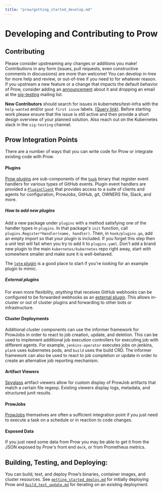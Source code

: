 ```yaml
---
title: "prow/getting_started_develop.md"
---
```


# Developing and Contributing to Prow

## Contributing

Please consider upstreaming any changes or additions you make! Contributions in any form (issues, pull requests, even constructive comments in discussions) are more than welcome!
You can develop in-tree for more help and review, or out-of-tree if you need to for whatever reason. If you upstream a new feature or a change that impacts the default behavior of Prow, consider adding an [announcement](./ANNOUNCEMENTS.md) about it and dropping an email at the [sig-testing](https://groups.google.com/forum/#!forum/kubernetes-sig-testing) mailing list.

**New Contributors** should search for issues in kubernetes/test-infra with the `help-wanted` and/or `good first issue` labels. [(Query link)](https://github.com/kubernetes/test-infra/issues?utf8=%E2%9C%93&q=is%3Aopen+is%3Aissue+label%3A%22help+wanted%22). Before starting work please ensure that the issue is still active and then provide a short design overview of your planned solution.
Also reach out on the Kubernetes slack in the `sig-testing` channel.

## Prow Integration Points

There are a number of ways that you can write code for Prow or integrate existing code with Prow.

#### Plugins

[Prow plugins](/prow/plugins) are sub-components of the [`hook`](/prow/cmd/hook) binary that register event handlers for various types of GitHub events.
Plugin event handlers are provided a [`PluginClient`](https://godoc.org/k8s.io/test-infra/prow/plugins#PluginClient) that provides access to a suite of clients and agents for configuration, ProwJobs, GitHub, git, OWNERS file, Slack, and more.

##### How to add new plugins

Add a new package under `plugins` with a method satisfying one of the handler
types in `plugins`. In that package's `init` function, call
`plugins.Register*Handler(name, handler)`. Then, in `hook/plugins.go`, add an
empty import so that your plugin is included. If you forget this step then a
unit test will fail when you try to add it to `plugins.yaml`. Don't add a brand
new plugin to the main `kubernetes/kubernetes` repo right away, start with
somewhere smaller and make sure it is well-behaved.

The [`lgtm` plugin](/prow/plugins/lgtm) is a good place to start if you're looking for an example
plugin to mimic.

##### External plugins

For even more flexibility, *anything* that receives GitHub webhooks can be configured to be forwarded webhooks as an [external plugin](/prow/plugins/README.md#external-plugins). This allows in-cluster or out of cluster plugins and forwarding to other bots or infrastructure.

#### Cluster Deployments

Additional cluster components can use the informer framework for ProwJobs in order to react to job creation, update, and deletion.
This can be used to implement additional job execution controllers for executing job with different agents. For example, `jenkins-operator` executes jobs on jenkins, `plank` uses kubernetes pods, and `build` uses the build CRD.
The informer framework can also be used to react to job completion or update in order to create an alternative job reporting mechanism.

#### Artifact Viewers

[Spyglass](/prow/spyglass) artifact viewers allow for custom display of ProwJob artifacts that match a certain file regexp. Existing viewers display logs, metadata, and structured junit results.

#### ProwJobs

[ProwJobs](/prow/jobs.md) themselves are often a sufficient integration point if you just need to execute a task on a schedule or in reaction to code changes.

#### Exposed Data

If you just need some data from Prow you may be able to get it from the JSON exposed by Prow's front end `deck`, or from Prometheus metrics.


## Building, Testing, and Deploying:

You can build, test, and deploy Prow’s binaries, container images, and cluster resources. See [`getting_started_deploy.md`](/prow/getting_started_deploy.md) for initially deploying Prow and [`build_test_update.md`](/prow/build_test_update.md) for iterating on an existing deployment.

